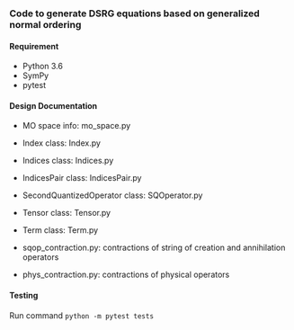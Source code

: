 ### Code to generate DSRG equations based on generalized normal ordering

#### Requirement
- Python 3.6
- SymPy
- pytest

#### Design Documentation
- MO space info: mo_space.py
- Index class: Index.py
- Indices class: Indices.py
- IndicesPair class: IndicesPair.py
- SecondQuantizedOperator class: SQOperator.py
- Tensor class: Tensor.py
- Term class: Term.py

- sqop_contraction.py: contractions of string of creation and annihilation operators
- phys_contraction.py: contractions of physical operators

#### Testing
Run command `python -m pytest tests`
